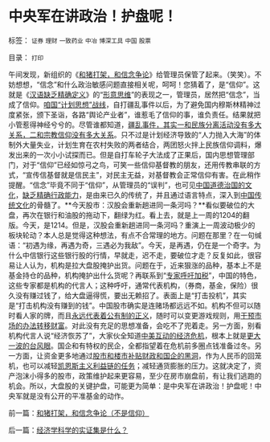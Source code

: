 # 中央军在讲政治！护盘呢！

标签： `证券` `理财` `一致药业` `中冶` `博深工具` `中国` `股票` 

目录： `打印`

午间发现，新组织的《[和猪打架，和信念争论](../../../2009/12/14/和猪打架，和信念争论（不是信仰）.md)》给管理员保管了起来。（笑笑）。不妨想想，“信念”和什么政治敏感问题直接相关呢，呵呵！您猜着了，是“信仰”。这就是《[汉语缺乏精确定义](../../../2009/5/12/汉语缺乏简明精确定义能力易被恶意曲解.md)》的“[形意思维](../../../2009/4/17/形意思维：科学类思维和哲学类思维的根本区别.md)”的表现之一，管理员，居然把“信念”，当成了信仰。[咱国“计划思想”战线](../../../2009/6/21/舆论诱导推广科学的发展观.md)，自打疆乱事件以后，为了避免国内穆斯林精神过度紧张，颁下圣诣，各路“舆论产业者”，谁惹毛了信仰的事，谁负责任。结果就把小管惹得神经兮兮的。尽管谁都知道，[疆乱事件，其实一和民族分离活动没有多大关系，二和宗教信仰没有多大关系](http://blog.sina.com.cn/s/blog_5563a64d0100dqjw.html)。只不过是计划经济导致的“人力抛入大海”的体制外大量失业，计划生育在农村失败的两者结合，两团怒火拌上民族信仰调料，爆发出来的一次小小试探而已。但是自打车轮子大法成了正果后，国内思想管理部门，对于“信仰”已经如惊弓之鸟，可笑一些信仰基督教的朋友，还用传教串联的方式，“宣传信基督就是信民主”，对民主无益，对基督教会正常信仰有害。在此稍作提醒。“信念”毕竟不同于“信仰”，从管理员的“误判”，也可见[中国道德治国的文化](http://darthvad.blog.sohu.com/133552226.html)，[缺乏精确行政能力](../../../2009/3/23/黄仁宇的失误：宋明清帝国不是因为缺乏技术而选道德.md)，是由来已久的传统了，并且通过语言特点，深入到[中国传统文化](../../../2009/5/15/热爱传统文化还是仇视中国文化？.md)的骨髓了。**今天股市：汉股会重新趟进同一条河吗？**看似要破位的大盘，再次在银行和油股的拖动下，翻绿为红。看上去，就是上一周的1204的翻版。今天，是1214。但是，汉股会重新趟进同一条河吗？重演上一周波动极少的板块轮动？本人总是觉得这种想法，有点不合常理的地方。问题在那里？在一句缄语：“初遇为缘，再遇为奇，三遇必为我敌”。今天，是再遇，仍在是一个奇字。为什么中信银行这些银行股的行情，早就走，迟不走，要破位才走？反复如此，很容易让人认为，机构是拉大盘股掩护出货。问题在于，近来狠涨的品种，基本上不是基金持仓的品种，机构掩护出什么货呢？再联系到“[专家呼吁加税](../../../2009/12/10/专家教授嫌中国税收太轻，“向国际接轨”.md)”，中国的特色，这些专家都是机构的代言人；这种呼吁，通常代表机构，（券商，基金，保险）很久没有赚过钱了，给大盘逼得慌，要出无赖招了。表面上是“打击投机”，其实是“打击机构没有赚到的钱”。中国股市确实是连赌场都远远不如。机构不但可以随时看人家的牌，而且[永远代表着公有制的正义](../../../2009/4/7/市场规范，市场干预和财富转移.md)，随时可以变更游戏规则，用[干预市场的办法转移财富](../../../2009/4/7/市场规范，市场干预和财富转移.md)。对此没有充足的思想准备，会吃不了兜着走。另一方面，别看机构代言人说“经济恢苏了”，大家伙全知道[中美互动的经济危机](../../../2009/7/29/中美互动的经济危机.md)，根本上就是[更大一波的台风眼](../../../2009/3/9/中美危机的发展前景.md)。国企和有特权的民企，全都指望着在危机前多圈点钱准备过冬。另一方面，让资金更多地通过[股市和楼市补贴财政和国企的黑洞](../../../2007/8/30/中国股市不是资源配置优化器，是一个货币回笼机.md)，作为人民币的回笼机，也可以减轻[凯恩斯主义利益链的任务](../../../2009/4/22/费雪教条之通货紧缩有害论背后的资产利益链.md)；减轻通货膨胀的压力。这就决定了，资产泡沫小得多的股市，政策维护起来更容易，至少在房市崩盘前，有让我们逃跑的机会。所以，大盘股的关键护盘，可能更为简单：是中央军在讲政治！护盘呢！中央军就是没有公开的平准基金的动作。

前一篇：[和猪打架，和信念争论（不是信仰）](../../../2009/12/14/和猪打架，和信念争论（不是信仰）.md)

后一篇：[经济学科学的实证集是什么？](../../../2009/12/14/经济学科学的实证集是什么？.md)